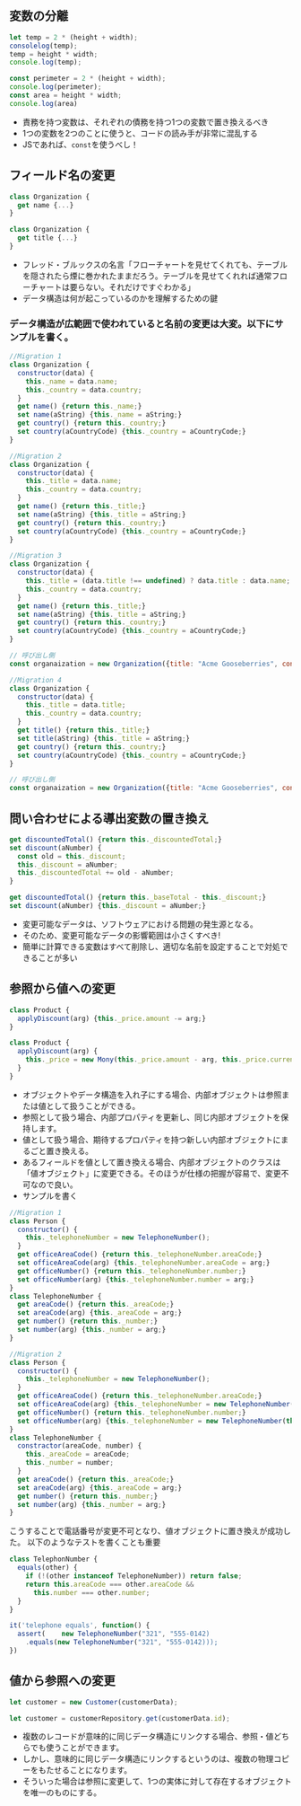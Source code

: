 ## 変数の分離
```JavaScript:Before.js
let temp = 2 * (height + width);
consolelog(temp);
temp = height * width;
console.log(temp);
```

```JavaScript:After.js
const perimeter = 2 * (height + width);
console.log(perimeter);
const area = height * width;
console.log(area)
```

- 責務を持つ変数は、それぞれの債務を持つ1つの変数で置き換えるべき
- 1つの変数を2つのことに使うと、コードの読み手が非常に混乱する
- JSであれば、`const`を使うべし！

## フィールド名の変更
```JavaScript:Before.js
class Organization {
  get name {...}
}
```

```JavaScript:After.js
class Organization {
  get title {...}
}
```

- フレッド・ブルックスの名言「フローチャートを見せてくれても、テーブルを隠されたら煙に巻かれたままだろう。テーブルを見せてくれれば通常フローチャートは要らない。それだけですぐわかる」
- データ構造は何が起こっているのかを理解するための鍵

### データ構造が広範囲で使われていると名前の変更は大変。以下にサンプルを書く。
```JavaScript:Migration1.js
//Migration 1
class Organization {
  constructor(data) {
    this._name = data.name;
    this._country = data.country;
  }
  get name() {return this._name;}
  set name(aString) {this._name = aString;}
  get country() {return this._country;}
  set country(aCountryCode) {this._country = aCountryCode;}
}
```

```JavaScript:Migration2.js
//Migration 2
class Organization {
  constructor(data) {
    this._title = data.name;
    this._country = data.country;
  }
  get name() {return this._title;}
  set name(aString) {this._title = aString;}
  get country() {return this._country;}
  set country(aCountryCode) {this._country = aCountryCode;}
}
```

```JavaScript:Migration3.js
//Migration 3
class Organization {
  constructor(data) {
    this._title = (data.title !== undefined) ? data.title : data.name;
    this._country = data.country;
  }
  get name() {return this._title;}
  set name(aString) {this._title = aString;}
  get country() {return this._country;}
  set country(aCountryCode) {this._country = aCountryCode;}
}

// 呼び出し側
const organaization = new Organization({title: "Acme Gooseberries", contry: "GB"});
```

```JavaScript:Migration4.js
//Migration 4
class Organization {
  constructor(data) {
    this._title = data.title;
    this._country = data.country;
  }
  get title() {return this._title;}
  set title(aString) {this._title = aString;}
  get country() {return this._country;}
  set country(aCountryCode) {this._country = aCountryCode;}
}

// 呼び出し側
const organaization = new Organization({title: "Acme Gooseberries", contry: "GB"});
```

## 問い合わせによる導出変数の置き換え
```JavaScript:Before.js
get discountedTotal() {return this._discountedTotal;}
set discount(aNumber) {
  const old = this._discount;
  this._discount = aNumber;
  this._discountedTotal += old - aNumber;
}
```

```JavaScript:After.js
get discountedTotal() {return this._baseTotal - this._discount;}
set discount(aNumber) {this._discount = aNumber;}
```

- 変更可能なデータは、ソフトウェアにおける問題の発生源となる。
- そのため、変更可能なデータの影響範囲は小さくすべき!
- 簡単に計算できる変数はすべて削除し、適切な名前を設定することで対処できることが多い

## 参照から値への変更
```JavaScript:Before.js
class Product {
  applyDiscount(arg) {this._price.amount -= arg;}
}
```

```JavaScript:After.js
class Product {
  applyDiscount(arg) {
    this._price = new Mony(this._price.amount - arg, this._price.currency);
  }
}
```

- オブジェクトやデータ構造を入れ子にする場合、内部オブジェクトは参照または値として扱うことができる。
- 参照として扱う場合、内部プロパティを更新し、同じ内部オブジェクトを保持します。
- 値として扱う場合、期待するプロパティを持つ新しい内部オブジェクトにまるごと置き換える。
- あるフィールドを値として置き換える場合、内部オブジェクトのクラスは「値オブジェクト」に変更できる。そのほうが仕様の把握が容易で、変更不可なので良い。
- サンプルを書く

```JavaScript:Migration1.js
//Migration 1
class Person {
  constructor() {
    this._telephoneNumber = new TelephoneNumber();
  }
  get officeAreaCode() {return this._telephoneNumber.areaCode;}
  set officeAreaCode(arg) {this._telephoneNumber.areaCode = arg;}
  get officeNumber() {return this._telephoneNumber.number;}
  set officeNumber(arg) {this._telephoneNumber.number = arg;}
}
class TelephoneNumber {
  get areaCode() {return this._areaCode;}
  set areaCode(arg) {this._areaCode = arg;}
  get number() {return this._number;}
  set number(arg) {this._number = arg;}
}
```

```JavaScript:Migration2.js
//Migration 2
class Person {
  constructor() {
    this._telephoneNumber = new TelephoneNumber();
  }
  get officeAreaCode() {return this._telephoneNumber.areaCode;}
  set officeAreaCode(arg) {this._telephoneNumber = new TelephoneNumber(arg, this.officeNumber);}
  get officeNumber() {return this._telephoneNumber.number;}
  set officeNumber(arg) {this._telephoneNumber = new TelephoneNumber(this.officeAreaCode, arg);}
}
class TelephoneNumber {
  constractor(areaCode, number) {
    this._areaCode = areaCode;
    this._number = number;
  }
  get areaCode() {return this._areaCode;}
  set areaCode(arg) {this._areaCode = arg;}
  get number() {return this._number;}
  set number(arg) {this._number = arg;}
}
```

こうすることで電話番号が変更不可となり、値オブジェクトに置き換えが成功した。
以下のようなテストを書くことも重要

```JavaScript:Test.js
class TelephonNumber {
  equals(other) {
    if (!(other instanceof TelephoneNumber)) return false;
    return this.areaCode === other.areaCode &&
      this.number === other.number;
  }
}

it('telephone equals', function() {
  assert(    new TelephoneNumber("321", "555-0142)
    .equals(new TelephoneNumber("321", "555-0142)));
})
```

## 値から参照への変更
```JavaScript:Before.js
let customer = new Customer(customerData);
```

```JavaScript:After.js
let customer = customerRepository.get(customerData.id);
```

- 複数のレコードが意味的に同じデータ構造にリンクする場合、参照・値どちらでも使うことができます。
- しかし、意味的に同じデータ構造にリンクするというのは、複数の物理コピーをもたせることになります。
- そういった場合は参照に変更して、1つの実体に対して存在するオブジェクトを唯一のものにする。

